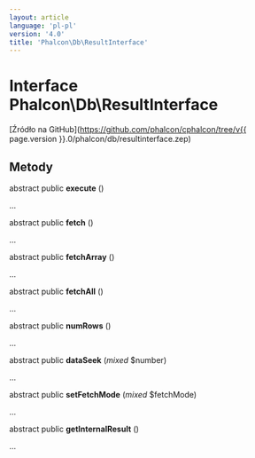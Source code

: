 ```yaml
---
layout: article
language: 'pl-pl'
version: '4.0'
title: 'Phalcon\Db\ResultInterface'
---
```

# Interface **Phalcon\Db\ResultInterface**

[Źródło na GitHub](https://github.com/phalcon/cphalcon/tree/v{{ page.version }}.0/phalcon/db/resultinterface.zep)

## Metody

abstract public **execute** ()

...

abstract public **fetch** ()

...

abstract public **fetchArray** ()

...

abstract public **fetchAll** ()

...

abstract public **numRows** ()

...

abstract public **dataSeek** (*mixed* $number)

...

abstract public **setFetchMode** (*mixed* $fetchMode)

...

abstract public **getInternalResult** ()

...